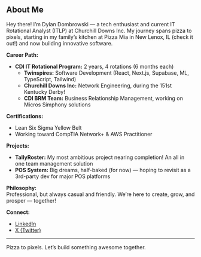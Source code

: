## About Me

Hey there! I’m Dylan Dombrowski — a tech enthusiast and current IT Rotational Analyst (ITLP) at Churchill Downs Inc. My journey spans pizza to pixels, starting in my family’s kitchen at Pizza Mia in New Lenox, IL (check it out!) and now building innovative software.

**Career Path:**
- **CDI IT Rotational Program:** 2 years, 4 rotations (6 months each)
  - **Twinspires:** Software Development (React, Next.js, Supabase, ML, TypeScript, Tailwind)
  - **Churchill Downs Inc:** Network Engineering, during the 151st Kentucky Derby!
  - **CDI BRM Team:** Business Relationship Management, working on Micros Simphony solutions

**Certifications:**
- Lean Six Sigma Yellow Belt
- Working toward CompTIA Network+ & AWS Practitioner

**Projects:**
- **TallyRoster:** My most ambitious project nearing completion! An all in one team management solution
- **POS System:** Big dreams, half-baked (for now) — hoping to revisit as a 3rd-party dev for major POS platforms

**Philosophy:**  
Professional, but always casual and friendly. We’re here to create, grow, and prosper — together!

**Connect:**  
- [LinkedIn](https://www.linkedin.com/in/dylandombrowski/)  
- [X (Twitter)](https://x.com/dylandombro)

---

Pizza to pixels. Let’s build something awesome together.
